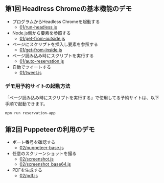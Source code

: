 ## 第1回 Headlress Chromeの基本機能のデモ

- プログラムからHeadless Chromeを起動する
  - [01/run-headless.js](01/run-headless.js)
- Node.js側から要素を参照する
  - [01/get-from-outside.js](01/get-from-outside.js)
- ページにスクリプトを挿入し要素を参照する
  - [01/get-from-inside.js](01/get-from-inside.js)
- ページ読み込み時にスクリプトを実行する
  - [01/auto-reservation.js](01/auto-reservation.js)
- 自動でツイートする
  - [01/tweet.js](01/tweet.js)

### デモ用予約サイトの起動方法

「ページ読み込み時にスクリプトを実行する」で使用してる予約サイトは、以下手順で起動できます。

```
npm run reservation-app
```

## 第2回 Puppeteerの利用のデモ

- ポート番号を確認する
  - [02/puppeteer-base.js](02/puppeteer-base.js)
- 任意のスクリーンショットを撮る
  - [02/screenshot.js](02/screenshot.js)
  - [02/screenshot_base64.js](02/screenshot_base64.js)
- PDFを生成する
  - [02/pdf.js](02/pdf.js)
